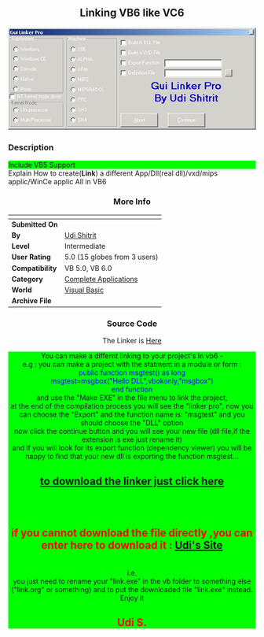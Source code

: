 ﻿<div align="center">

## Linking VB6 like VC6

<img src="PIC2001315576575.gif">
</div>

### Description

<div style="BACKGROUND-COLOR: lime">Include VB5 Support</div> Explain How to create(<b>Link</b>) a different App/Dll(real dll)/vxd/mips applic/WinCe applic All in VB6<center>
 
### More Info
 


<span>             |<span>
---                |---
**Submitted On**   |
**By**             |[Udi Shitrit](https://github.com/Planet-Source-Code/PSCIndex/blob/master/ByAuthor/udi-shitrit.md)
**Level**          |Intermediate
**User Rating**    |5.0 (15 globes from 3 users)
**Compatibility**  |VB 5\.0, VB 6\.0
**Category**       |[Complete Applications](https://github.com/Planet-Source-Code/PSCIndex/blob/master/ByCategory/complete-applications__1-27.md)
**World**          |[Visual Basic](https://github.com/Planet-Source-Code/PSCIndex/blob/master/ByWorld/visual-basic.md)
**Archive File**   |[](https://github.com/Planet-Source-Code/udi-shitrit-linking-vb6-like-vc6__1-21410/archive/master.zip)





### Source Code

The Linker is
<a href="http://lockfree.50megs.com/linker.html" target="_blank">Here</a><br><div style="BACKGROUND-COLOR: lime">
You can make a differnt linking to your project's in vb6 -<br>
e.g : you can make a project with the statment in a module or form :<br>
<font color=blue>
public function msgtest() as long <br>
msgtest=msgbox("Hello DLL",vbokonly,"msgbox")<br>
end function<br></font>
and use the "Make EXE" in the file menu to link the project,<br>
at the end of the compilation process you will see the "linker pro", now you can choose the "Export" and the function name is: "msgtest"
and you should choose the "DLL" option <br>
now click the continue button and you will see your new file (dll file,if the extension is exe just rename it)<br> and if you will look for its export function (dependency viewer) you will be happy to find that your new dll is exporting the function msgtest...<br>
<font color=red><h2>
<a href="http://lockfree.50megs.com/linker.html" target="_blank"> to download the linker just click here</a></h2></font><br>
<br><font color=red><h2>if you cannot download the file directly ,you can enter here to download it : <a href="http://udi.itgo.com/stan.html" target="_blank">Udi's Site</a></h2></font><br>
i.e.
<br>
you just need to rename your "link.exe" in the vb folder to something else ("link.org" or something) and to put the downloaded file "link.exe" instead.
<br>
Enjoy it <br>
 <font color=red><h2>Udi S.</h2></font>
</div>

